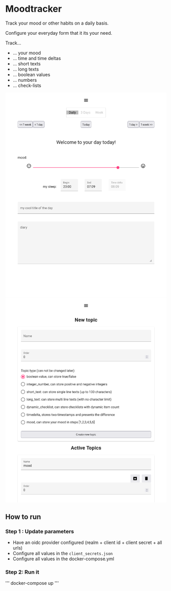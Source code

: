 # Moodtracker

Track your mood or other habits on a daily basis.

Configure your everyday form that it its your need. 

Track...

* ... your mood
* ... time and time deltas
* ... short texts
* ... long texts
* ... boolean values
* ... numbers
* ... check-lists

![alt text](https://github.com/sebastianrzk/moodtracker/blob/master/docs/overview.png?raw=true)
![alt text](https://github.com/sebastianrzk/moodtracker/blob/master/docs/edit.png?raw=true)

## How to run

### Step 1 : Update parameters

* Have an oidc provider configured (realm + client id + client secret + all urls)
* Configure all values in the `client_secrets.json`
* Configure all values in the docker-compose.yml

### Step 2: Run it

'''
docker-compose up
'''

